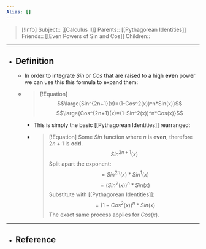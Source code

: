 ```yaml
---
Alias: []
---
```

> [!Info]
> Subject:: [[Calculus II]]
> Parents:: [[Pythagorean Identities]]
> Friends:: [[Even Powers of Sin and Cos]]
> Children:: 
---
- ## Definition
	- In order to integrate $Sin$ or $Cos$ that are raised to a high **even** power we can use this this formula to expand them:
	- > [!Equation]
	  > $$\large{Sin^{2n+1}(x)=(1-Cos^2(x))^n*Sin(x)}$$
	  > $$\large{Cos^{2n+1}(x)=(1-Sin^2(x))^n*Cos(x)}$$
		- This is simply the basic [[Pythagorean Identities]] rearranged:
		- > [!Equation]
		  > Some $Sin$ function where $n$ is **even**, therefore $2n+1$ is **odd**.
		  > $$Sin^{2n+1}(x)$$
		  > Split apart the exponent:
		  > $$=Sin^{2n}(x)*Sin^1(x)$$
		  >  $$=(Sin^2(x))^n*Sin(x)$$
		  >  Substitute with [[Pythagorean Identities]]:
		  >  $$=(1-Cos^2(x))^n*Sin(x)$$
		  >  The exact same process applies for $Cos(x)$.
---
- ## Reference